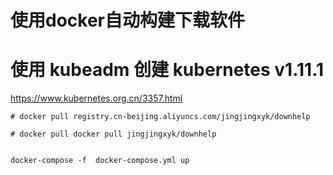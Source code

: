 # 使用docker自动构建下载软件


# 使用 kubeadm 创建 kubernetes v1.11.1
https://www.kubernetes.org.cn/3357.html


```shell
# docker pull registry.cn-beijing.aliyuncs.com/jingjingxyk/downhelp

# docker pull docker pull jingjingxyk/downhelp


docker-compose -f  docker-compose.yml up 
```